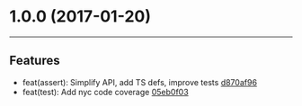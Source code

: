 # 1.0.0 (2017-01-20)
---

## Features

- feat(assert): Simplify API, add TS defs, improve tests [d870af96](/commits/d870af96472700d220b1c7d453a36e40a8657118)
- feat(test): Add nyc code coverage [05eb0f03](/commits/05eb0f03d7fb79adc8e99367a4d11a288d8f5bdb)


